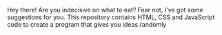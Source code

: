 Hey there! Are you indecisive on what to eat? Fear not, I've got some suggestions for you. This repository contains HTML, CSS and JavaScript code to create a program that gives you ideas randomly
